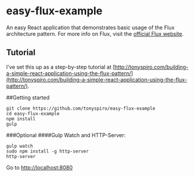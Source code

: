 # easy-flux-example
An easy React application that demonstrates basic usage of the Flux architecture pattern.  For more info on Flux, visit the [official Flux website](https://facebook.github.io/flux/).

## Tutorial
I've set this up as a step-by-step tutorial at [http://tonyspiro.com/building-a-simple-react-application-using-the-flux-pattern/](http://tonyspiro.com/building-a-simple-react-application-using-the-flux-pattern/).

##Getting started
```
git clone https://github.com/tonyspiro/easy-flux-example
cd easy-flux-example
npm install
gulp
```

###Optional
####Gulp Watch and HTTP-Server:
```
gulp watch
sudo npm install -g http-server
http-server
```

Go to [http://localhost:8080](http://localhost:8080)
